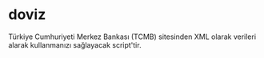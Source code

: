 # doviz
Türkiye Cumhuriyeti Merkez Bankası (TCMB) sitesinden XML olarak verileri alarak kullanmanızı sağlayacak script'tir.
